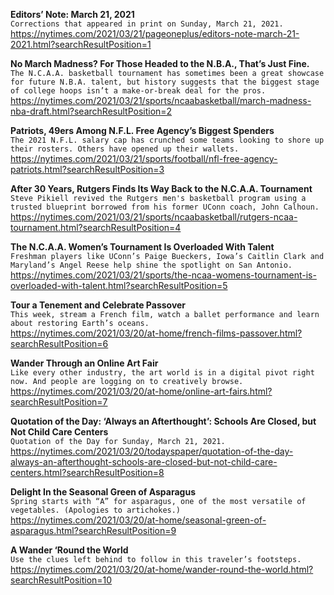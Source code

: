 **Editors’ Note: March 21, 2021**\
`Corrections that appeared in print on Sunday, March 21, 2021.`\
https://nytimes.com/2021/03/21/pageoneplus/editors-note-march-21-2021.html?searchResultPosition=1

**No March Madness? For Those Headed to the N.B.A., That’s Just Fine.**\
`The N.C.A.A. basketball tournament has sometimes been a great showcase for future N.B.A. talent, but history suggests that the biggest stage of college hoops isn’t a make-or-break deal for the pros.`\
https://nytimes.com/2021/03/21/sports/ncaabasketball/march-madness-nba-draft.html?searchResultPosition=2

**Patriots, 49ers Among N.F.L. Free Agency’s Biggest Spenders**\
`The 2021 N.F.L. salary cap has crunched some teams looking to shore up their rosters. Others have opened up their wallets.`\
https://nytimes.com/2021/03/21/sports/football/nfl-free-agency-patriots.html?searchResultPosition=3

**After 30 Years, Rutgers Finds Its Way Back to the N.C.A.A. Tournament**\
`Steve Pikiell revived the Rutgers men's basketball program using a trusted blueprint borrowed from his former UConn coach, John Calhoun.`\
https://nytimes.com/2021/03/21/sports/ncaabasketball/rutgers-ncaa-tournament.html?searchResultPosition=4

**The N.C.A.A. Women’s Tournament Is Overloaded With Talent**\
`Freshman players like UConn’s Paige Bueckers, Iowa’s Caitlin Clark and Maryland’s Angel Reese help shine the spotlight on San Antonio.`\
https://nytimes.com/2021/03/21/sports/the-ncaa-womens-tournament-is-overloaded-with-talent.html?searchResultPosition=5

**Tour a Tenement and Celebrate Passover**\
`This week, stream a French film, watch a ballet performance and learn about restoring Earth’s oceans.`\
https://nytimes.com/2021/03/20/at-home/french-films-passover.html?searchResultPosition=6

**Wander Through an Online Art Fair**\
`Like every other industry, the art world is in a digital pivot right now. And people are logging on to creatively browse.`\
https://nytimes.com/2021/03/20/at-home/online-art-fairs.html?searchResultPosition=7

**Quotation of the Day: ‘Always an Afterthought’: Schools Are Closed, but Not Child Care Centers**\
`Quotation of the Day for Sunday, March 21, 2021.`\
https://nytimes.com/2021/03/20/todayspaper/quotation-of-the-day-always-an-afterthought-schools-are-closed-but-not-child-care-centers.html?searchResultPosition=8

**Delight In the Seasonal Green of Asparagus**\
`Spring starts with “A” for asparagus, one of the most versatile of vegetables. (Apologies to artichokes.)`\
https://nytimes.com/2021/03/20/at-home/seasonal-green-of-asparagus.html?searchResultPosition=9

**A Wander ‘Round the World**\
`Use the clues left behind to follow in this traveler’s footsteps.`\
https://nytimes.com/2021/03/20/at-home/wander-round-the-world.html?searchResultPosition=10

